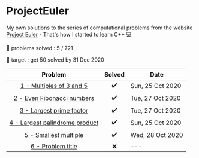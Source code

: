# ProjectEuler
My own solutions to the series of computational problems from the website [Project Euler](https://projecteuler.net/) - That's how I started to learn C++ :computer:

:pushpin: problems solved : 5 / 721

:dart: target : get 50 solved by 31 Dec 2020

Problem | Solved | Date
:---:|:---:|---
[ 1 - Multiples of 3 and 5](Problem_1/main.cpp) | :heavy_check_mark: | Sun, 25 Oct 2020
[ 2	 - Even Fibonacci numbers](Problem_2/main.cpp) | :heavy_check_mark: | Tue, 27 Oct 2020
[ 3	 - Largest prime factor](Problem_3/main.cpp) | :heavy_check_mark: | Tue, 27 Oct 2020
[	4	 - Largest palindrome product](Problem_4/main.cpp) | :heavy_check_mark: | Sun, 25 Oct 2020
[	5	 - Smallest multiple](Problem_5/main.cpp) | :heavy_check_mark: | Wed, 28 Oct 2020
[	6	 - Problem title](Problem_6/main.cpp) 	| :x: |	---
